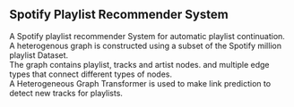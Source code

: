 <h2>Spotify Playlist Recommender System</h2>
A Spotify playlist recommender System for automatic playlist continuation.<br>
A heterogenous graph is constructed using a subset of the  Spotify million playlist Dataset.<br>
The graph contains playlist, tracks and artist nodes. and multiple edge types that connect different types of nodes.<br>
A Heterogeneous Graph Transformer is used to make link prediction to detect new tracks for playlists.
